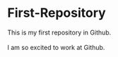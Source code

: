 # First-Repository
This is my first repository in Github.
<br></br>
I am so excited to work at Github.
